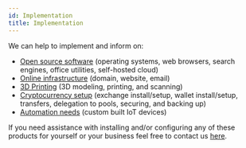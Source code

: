 ```yaml
---
id: Implementation
title: Implementation
---
```


We can help to implement and inform on:
- [Open source software](Kubuntu.md) (operating systems, web browsers, search engines, office utilities, self-hosted cloud)
- [Online infrastructure](Dreamhost.md) (domain, website, email)
- [3D Printing](Tinkercad.md) (3D modeling, printing, and scanning)
- [Cryptocurrency setup](Binance.md) (exchange install/setup, wallet install/setup, transfers, delegation to pools, securing, and backing up)
- [Automation needs](Automation.md) (custom built IoT devices)

If you need assistance with installing and/or configuring any of these products for yourself or your business feel free to contact us [here](Contact.md).
